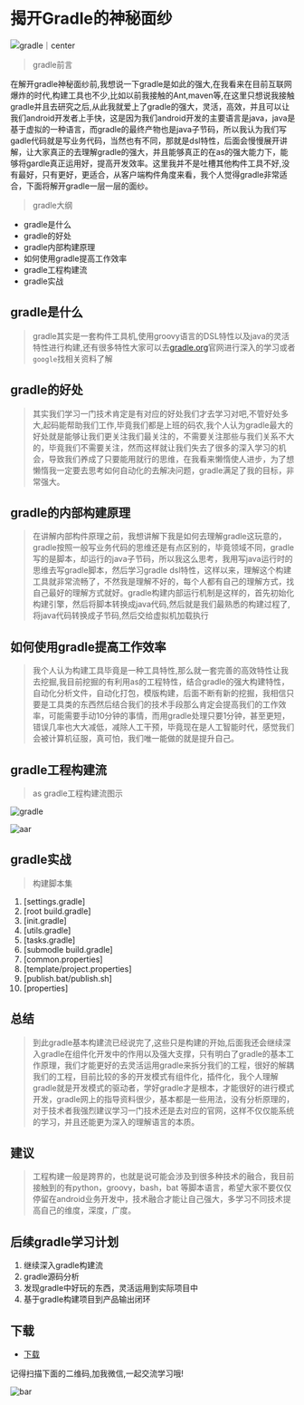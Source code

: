 # 揭开Gradle的神秘面纱
![gradle｜center](https://www.processon.com/chart_image/583c622fe4b0e742e43f7055.png)

> gradle前言
 
在解开gradle神秘面纱前,我想说一下gradle是如此的强大,在我看来在目前互联网爆炸的时代,构建工具也不少,比如以前我接触的Ant,maven等,在这里只想说我接触gradle并且去研究之后,从此我就爱上了gradle的强大，灵活，高效，并且可以让我们android开发者上手快，这是因为我们android开发的主要语言是java，java是基于虚拟的一种语言，而gradle的最终产物也是java子节码，所以我认为我们写gadle代码就是写业务代码，当然也有不同，那就是dsl特性，后面会慢慢展开讲解，让大家真正的去理解gradle的强大，并且能够真正的在as的强大能力下，能够将gardle真正运用好，提高开发效率。这里我并不是吐槽其他构件工具不好,没有最好，只有更好，更适合，从客户端构件角度来看，我个人觉得gradle非常适合，下面将解开gradle一层一层的面纱。

> gradle大纲

- gradle是什么
- gradle的好处
- gradle内部构建原理
- 如何使用gradle提高工作效率
- gradle工程构建流
- gradle实战

## gradle是什么
> gradle其实是一套构件工具机,使用groovy语言的DSL特性以及java的灵活特性进行构建,还有很多特性大家可以去[gradle.org](https://gradle.org/)官网进行深入的学习或者`google`找相关资料了解

## gradle的好处
> 其实我们学习一门技术肯定是有对应的好处我们才去学习对吧,不管好处多大,起码能帮助我们工作,毕竟我们都是上班的码农,我个人认为gradle最大的好处就是能够让我们更关注我们最关注的，不需要关注那些与我们关系不大的，毕竟我们不需要关注，然而这样就让我们失去了很多的深入学习的机会，导致我们养成了只要能用就行的思维，在我看来懒惰使人进步，为了想懒惰我一定要去思考如何自动化的去解决问题，gradle满足了我的目标，非常强大。

## gradle的内部构建原理
> 在讲解内部构件原理之前，我想讲解下我是如何去理解gradle这玩意的，gradle按照一般写业务代码的思维还是有点区别的，毕竟领域不同，gradle写的是脚本，却运行的java子节码，所以我这么思考，我用写java运行时的思维去写gradle脚本，然后学习gradle dsl特性，这样以来，理解这个构建工具就非常流畅了，不然我是理解不好的，每个人都有自己的理解方式，找自己最好的理解方式就好。gradle构建内部运行机制是这样的，首先初始化构建引擎，然后将脚本转换成java代码,然后就是我们最熟悉的构建过程了,将java代码转换成子节码,然后交给虚拟机加载执行

## 如何使用gradle提高工作效率
> 我个人认为构建工具毕竟是一种工具特性,那么就一套完善的高效特性让我去挖掘,我目前挖掘的有利用as的工程特性，结合gradle的强大构建特性，自动化分析文件，自动化打包，模版构建，后面不断有新的挖掘，我相信只要是工具类的东西然后结合我们的技术手段那么肯定会提高我们的工作效率，可能需要手动10分钟的事情，而用gradle处理只要1分钟，甚至更短，错误几率也大大减低，减除人工干预，毕竟现在是人工智能时代，感觉我们会被计算机征服，真可怕，我们唯一能做的就是提升自己。

## gradle工程构建流
> as gradle工程构建流图示

![gradle](https://www.processon.com/chart_image/582570bce4b0fa6ffba35f85.png)

![aar](https://www.processon.com/chart_image/58257525e4b00c4fc871d544.png)

## gradle实战
> 构建脚本集

1. [settings.gradle]
2. [root build.gradle]
3. [init.gradle]
4. [utils.gradle]
5. [tasks.gradle]
6. [submodle build.gradle]
7. [common.properties]
8. [template/project.properties]
9. [publish.bat/publish.sh]
10. [properties]

## 总结
> 到此gradle基本构建流已经说完了,这些只是构建的开始,后面我还会继续深入gradle在组件化开发中的作用以及强大支撑，只有明白了gradle的基本工作原理，我们才能更好的去灵活运用gradle来拆分我们的工程，很好的解耦我们的工程，目前比较的多的开发模式有组件化，插件化，我个人理解gradle就是开发模式的驱动者，学好gradle才是根本，才能很好的进行模式开发，gradle网上的指导资料很少，基本都是一些用法，没有分析原理的，对于技术者我强烈建议学习一门技术还是去对应的官网，这样不仅仅能系统的学习，并且还能更为深入的理解语言的本质。

## 建议
> 工程构建一般是跨界的，也就是说可能会涉及到很多种技术的融合，我目前接触到的有python，groovy，bash，bat 等脚本语言，希望大家不要仅仅停留在android业务开发中，技术融合才能让自己强大，多学习不同技术提高自己的维度，深度，广度。


## 后续gradle学习计划
1. 继续深入gradle构建流
2. gradle源码分析
3. 发现gradle中好玩的东西，灵活运用到实际项目中
4. 基于gradle构建项目到产品输出闭环


## 下载
- [下载](https://github.com/jackwaylong/Gradle/archive/master.zip)

记得扫描下面的二维码,加我微信,一起交流学习哦!

![bar](https://jackwaylong.github.io/silentor/img/bar.JPG)


















